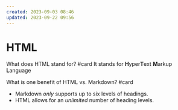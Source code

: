 ```yaml
---
created: 2023-09-03 08:46
updated: 2023-09-22 09:56
---
```


# HTML

What does HTML stand for? #card 
It stands for **H**yper**T**ext **M**arkup **L**anguage

What is one benefit of HTML vs. Markdown? #card 
- Markdown *only* supports up to six levels of headings.
- HTML allows for an *unlimited* number of heading levels.


